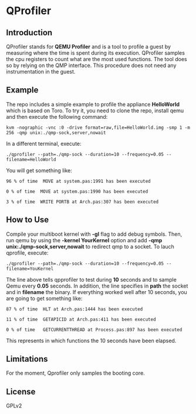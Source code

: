 # QProfiler

## Introduction

QProfiler stands for **QEMU Profiler** and is a tool to profile a guest by measuring where the time is spent during its execution. QProfiler samples the cpu registers to count what are the most used functions. The tool does so by relying on the QMP interface. This procedure does not need any instrumentation in the guest.

## Example

The repo includes a simple example to profile the appliance **HelloWorld** which is based on Toro. To try it, you need to clone the repo, install qemu and then execute the following command:

`kvm -nographic -vnc :0 -drive format=raw,file=HelloWorld.img -smp 1 -m 256 -qmp unix:./qmp-sock,server,nowait`

In a different terminal, execute:

`./qprofiler --path=./qmp-sock --duration=10 --frequency=0.05 --filename=HelloWorld`

You will get something like:

`96 % of time  MOVE at system.pas:1991 has been executed`

`0 % of time  MOVE at system.pas:1990 has been executed`

`3 % of time  WRITE PORTB at Arch.pas:307 has been executed`

## How to Use

Compile your multiboot kernel with **-gl** flag to add debug symbols. Then, run qemu by using the **-kernel YourKernel** option and add **-qmp unix:./qmp-sock,server,nowait** to redirect qmp to a socket. To lauch qprofile, execute:

`./qprofiler --path=./qmp-sock --duration=10 --frequency=0.05 --filename=YouKernel`

The line above tells qpprofiler to test during **10** seconds and to sample Qemu every **0.05** seconds. In addition, the line specifies in **path** the socket and in **filename** the binary. If everything worked well after 10 seconds, you are going to get something like:

`87 % of time  HLT at Arch.pas:1444 has been executed`

`11 % of time  GETAPICID at Arch.pas:411 has been executed`

`0 % of time   GETCURRENTTHREAD at Process.pas:897 has been executed`

This represents in which functions the 10 seconds have been elapsed.

## Limitations

For the moment, Qprofiler only samples the booting core.

## License

GPLv2
